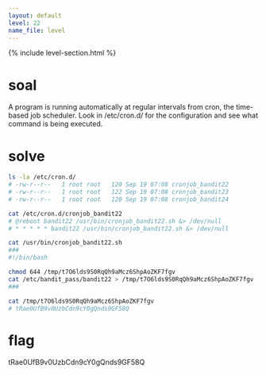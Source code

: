 ```yaml
---
layout: default
level: 22
name_file: level
---
```


{% include level-section.html %}

# soal
A program is running automatically at regular intervals from cron, the time-based job scheduler. Look in /etc/cron.d/ for the configuration and see what command is being executed.

# solve
```bash
ls -la /etc/cron.d/
# -rw-r--r--   1 root root   120 Sep 19 07:08 cronjob_bandit22
# -rw-r--r--   1 root root   122 Sep 19 07:08 cronjob_bandit23
# -rw-r--r--   1 root root   120 Sep 19 07:08 cronjob_bandit24

cat /etc/cron.d/cronjob_bandit22
# @reboot bandit22 /usr/bin/cronjob_bandit22.sh &> /dev/null
# * * * * * bandit22 /usr/bin/cronjob_bandit22.sh &> /dev/null

cat /usr/bin/cronjob_bandit22.sh
###
#!/bin/bash

chmod 644 /tmp/t7O6lds9S0RqQh9aMcz6ShpAoZKF7fgv
cat /etc/bandit_pass/bandit22 > /tmp/t7O6lds9S0RqQh9aMcz6ShpAoZKF7fgv
###

cat /tmp/t7O6lds9S0RqQh9aMcz6ShpAoZKF7fgv
# tRae0UfB9v0UzbCdn9cY0gQnds9GF58Q
```

# flag
tRae0UfB9v0UzbCdn9cY0gQnds9GF58Q